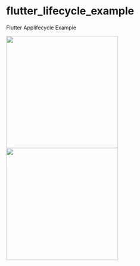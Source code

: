 # flutter_lifecycle_example

Flutter Applifecycle Example

<img src="./img/flutter_android_lifecycle.png" width="300"/>
<img src="./img/flutter_ios_lifecycle.png" width="300"/>